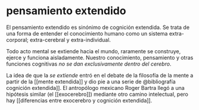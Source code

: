 # pensamiento extendido
El pensamiento extendido es sinónimo de cognición extendida. Se trata de una forma de entender el conocimiento humano como un sistema extra-corporal; extra-cerebral y extra-individual.

Todo acto mental se extiende hacia el mundo, raramente se construye, ejerce y funciona aisladamente. Nuestro conocimiento, pensamiento y otras funciones cognitivas *no se dan exclusivamente dentro del cerebro*.

La idea de que la  *se extiende* entró en el debate de la filosofía de la mente a partir de la [[mente extendida]] y dio pie a una serie de @bibliografía cognición extendida]]. El antropólogo mexicano Roger Bartra llegó a una hipótesis similar (el [[exocerebro]]) mediante otro camino intelectual, pero hay [[diferencias entre exocerebro y cognición extendida]].
